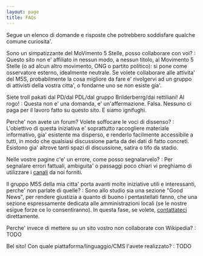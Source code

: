 ```yaml
---
layout: page
title: FAQs
---
```


Segue un elenco di domande e risposte che potrebbero soddisfare qualche comune curiosita'.

Sono un simpatizzante del MoVimento 5 Stelle, posso collaborare con voi?
: Questo sito non e' affiliato in nessun modo, a nessun titolo, al Movimento 5 Stelle (o ad alcun altro movimento, ONG o partito politico): si pone come osservatore esterno, idealmente neutrale. Se volete collaborare alle attivita' del M5S, probabilmente la cosa migliore da fare e' rivolgervi ad un gruppo di attivisti della vostra citta', o fondarne uno se non esiste gia'.

Siete troll pakati dal PD/dal PDL/dal gruppo Brilderberrg/dai rettiliani! Al rogo!
: Questa non e' una domanda, e' un'affermazione. Falsa. Nessuno ci paga per il lavoro fatto su questo sito. E siamo ignifughi.

Perche' non avete un forum? Volete soffocare le voci di dissenso?
: L'obiettivo di questa iniziativa e' soprattutto raccogliere materiale informativo, gia' esistente ma disperso, e renderlo facilmente accessibile a tutti, in modo che qualsiasi discussione parta da dei dati di fatto concreti. Esistono gia' altrove tanti spazi di discussione, satira o tifo da stadio.

Nelle vostre pagine c'e' un errore, come posso segnalarvelo?
: Per segnalare errori fattuali, ambiguita' o passaggi poco chiari vi preghiamo di utilizzare i [canali](contacts.html) da noi forniti.

Il gruppo M5S della mia citta' porta avanti molte iniziative utili e interessanti, perche' non parlate di quelle?
: Sono allo studio sia una sezione "Good News", per rendere giustizia a quanto di buono i pentastellati fanno, che una sezione espressamente dedicata alle amministrazioni locali (se le nostre esigue forze ce lo consentiranno). In questa fase, se volete, [contattateci](contacts.html) direttamente.

Perche' invece di mettere su un sito vostro non collaborate con Wikipedia?
: TODO

Bel sito! Con quale piattaforma/linguaggio/CMS l'avete realizzato?
: TODO


